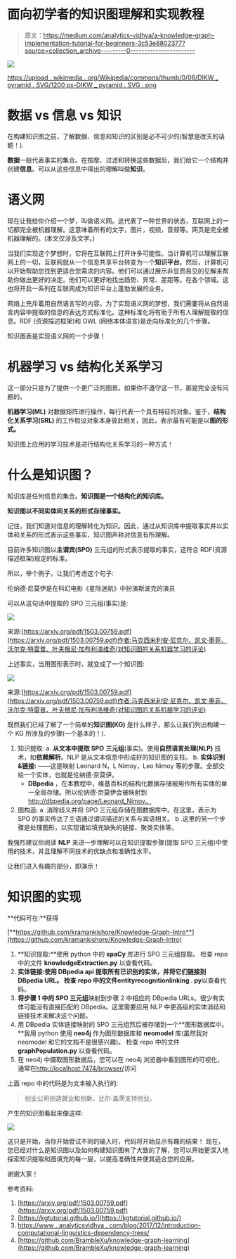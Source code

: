 # 面向初学者的知识图理解和实现教程

> 原文：<https://medium.com/analytics-vidhya/a-knowledge-graph-implementation-tutorial-for-beginners-3c53e8802377?source=collection_archive---------0----------------------->

![](img/d86bdca28bd3dabf2a6ab0d963479434.png)

[https://upload . wikimedia . org/Wikipedia/commons/thumb/0/06/DIKW _ pyramid . SVG/1200 px-DIKW _ pyramid . SVG . png](https://upload.wikimedia.org/wikipedia/commons/thumb/0/06/DIKW_Pyramid.svg/1200px-DIKW_Pyramid.svg.png)

# **数据 vs 信息 vs 知识**

在构建知识图之前，了解数据、信息和知识的区别是必不可少的(智慧是改天的话题！).

**数据**一般代表事实的集合。在按摩、过滤和转换这些数据后，我们给它一个结构并创建**信息**。可以从这些信息中得出的理解叫做**知识**。

# **语义网**

现在让我给你介绍一个梦，叫做语义网。这代表了一种世界的状态，互联网上的一切都完全被机器理解。这意味着所有的文字，图片，视频，音频等。网页是完全被机器理解的。(本文仅涉及文字。)

当我们实现这个梦想时，它将在互联网上打开许多可能性。当计算机可以理解互联网上的一切，互联网就从一个信息共享平台转变为一个**知识平台**。然后，计算机可以开始帮助您找到更适合您需求的内容。他们可以通过展示非显而易见的见解来帮助你做出更好的决定。他们可以更好地找出趋势、异常、差距等。在各个领域。这也将开启一系列在互联网成为知识平台上蓬勃发展的业务。

网络上充斥着用自然语言写的内容。为了实现语义网的梦想，我们需要将从自然语言内容中提取的信息的表达方式标准化。这种标准化将有助于所有人理解提取的信息。RDF (资源描述框架)和 OWL (网络本体语言)是走向标准化的几个步骤。

知识图表是实现语义网的一个步骤！

# **机器学习 vs 结构化关系学习**

这一部分只是为了提供一个更广泛的图景。如果你不遵守这一节，那是完全没有问题的。

**机器学习(ML)** 对数据矩阵进行操作，每行代表一个具有特征的对象。鉴于，**结构化关系学习(SRL)** 的工作假设对象本身彼此相关，因此，表示最有可能是以**图的形式。**

知识图上应用的学习技术是进行结构化关系学习的一种方式！

# **什么是知识图？**

知识库是任何信息的集合。**知识图是一个结构化的知识库。**

**知识图以不同实体间关系的形式存储事实。**

记住，我们知道对信息的理解转化为知识。因此，通过从知识库中提取事实并以实体和关系的形式表示这些事实，知识图声称对信息有所理解。

目前许多知识图以**主谓宾(SPO)** 三元组的形式表示提取的事实，这符合 RDF(资源描述框架)规定的标准。

所以，举个例子，让我们考虑这个句子:

伦纳德·尼莫伊是在科幻电影《星际迷航》中扮演斯波克的演员

可以从这句话中提取的 SPO 三元组(事实)是:

![](img/30488effe31a744d0bc6a58d301501ba.png)

来源:[https://arxiv.org/pdf/1503.00759.pdf](https://arxiv.org/pdf/1503.00759.pdf)作者:马克西米利安·尼克尔、凯文·墨菲、沃尔克·特雷普、叶夫根尼·加布利洛维奇(对知识图的关系机器学习的评论)

上述事实，当用图形表示时，就变成了一个知识图:

![](img/26b797f910779a114ce2bbd1f055391b.png)

来源:[https://arxiv.org/pdf/1503.00759.pdf](https://arxiv.org/pdf/1503.00759.pdf)作者:马克西米利安·尼克尔、凯文·墨菲、沃尔克·特雷普、叶夫根尼·加布利洛维奇(对知识图的关系机器学习的评论)

既然我们已经了解了一个简单的**知识图(KG)** 是什么样子，那么让我们列出构建一个 KG 所涉及的步骤(一个基本的！).

1.  知识提取:
    a. **从文本中提取 SPO** **三元组**(事实)。使用**自然语言处理(NLP)** 技术，如**依赖解析**。NLP 是从文本信息中形成好的知识图的支柱。
    b. **实体识别&链接:**
    ——这是映射 Leonard N，L Nimoy，Leo Nimoy 等的步骤。全部交给一个实体，也就是伦纳德·奈莫伊。
    - **DBpedia** ，在本教程中，维基百科的结构化数据存储被用作所有实体的单一全局存储。所以伦纳德·奈莫伊会被映射到 http://dbpedia.org/page/Leonard_Nimoy。
2.  图构造:
    a .消除歧义并将 SPO 三元组存储在图数据库中。在这里，表示为 SPO 的事实传达了主语通过谓词描述的关系与宾语相关。
    b .这里的另一个步骤是处理图形，以实现诸如填充缺失的链接、聚类实体等。

我强烈建议你阅读 **NLP** 来进一步理解可以在知识提取步骤(提取 SPO 三元组)中使用的技术，并且理解不同技术的优缺点和准确性水平。

让我们进入有趣的部分，即演示！

# **知识图的实现**

**代码可在:**获得

[**https://github.com/kramankishore/Knowledge-Graph-Intro**](https://github.com/kramankishore/Knowledge-Graph-Intro)

1.  **知识提取:**使用 python 中的 **spaCy** 库进行 SPO 三元组提取。
    检查 repo 中的文件 **knowledgeExtraction.py** 以查看代码。
2.  **实体链接:**使用 DBpedia api 提取所有已识别的实体，并将它们链接到 DBpedia URL。
    检查 repo 中的文件**entityrecognitionlinking . py**以查看代码。
3.  **将步骤 1 中的 SPO 三元组**映射到步骤 2 中相应的 DBpedia URLs。很少有实体可能没有直接匹配的 DBpedia。这里需要应用 NLP 中更高级的实体消歧和链接技术来解决这个问题。
4.  用 DBpedia 实体链接映射的 SPO 三元组然后被存储到一个**图形数据库中。**我用 python 使用 **neo4j** 作为图形数据库和 **neomodel** 库(虽然我对 neomodel 和它的文档不是很感兴趣)。
    检查 repo 中的文件 **graphPopulation.py** 以查看代码。
5.  在 neo4j 中摄取图形数据后，您可以在 neo4j 浏览器中看到图形的可视化，通常在[http://localhost:7474/browser/](http://localhost:7474/browser/)访问

上面 repo 中的代码是为文本输入执行的:

> 创业公司创造就业和创新。比尔·盖茨支持创业。

产生的知识图看起来像这样:

![](img/d9b31deba8262af8128dd215a6ae9493.png)

这只是开始，当你开始尝试不同的输入时，代码将开始显示有趣的结果！
现在，您已经对什么是知识图以及如何构建知识图有了大致的了解，您可以开始更深入地探索知识提取和图填充的每一层，以提高准确性并使其适合您的应用。

谢谢大家！

参考资料:

1.  [https://arxiv.org/pdf/1503.00759.pdf](https://arxiv.org/pdf/1503.00759.pdf)
2.  [https://kgtutorial.github.io/](https://kgtutorial.github.io/)
3.  [https://www . analyticsvidhya . com/blog/2017/12/introduction-computational-linguistics-dependency-trees/](https://www.analyticsvidhya.com/blog/2017/12/introduction-computational-linguistics-dependency-trees/)
4.  [https://github.com/BrambleXu/knowledge-graph-learning](https://github.com/BrambleXu/knowledge-graph-learning)